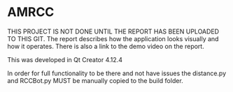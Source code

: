 # AMRCC
THIS PROJECT IS NOT DONE UNTIL THE REPORT HAS BEEN UPLOADED TO THIS GIT.
The report describes how the application looks visually and how it operates.
There is also a link to the demo video on the report.

This was developed in Qt Creator 4.12.4



In order for full functionality to be there and not have issues the distance.py and RCCBot.py MUST be manually copied to the build folder.
